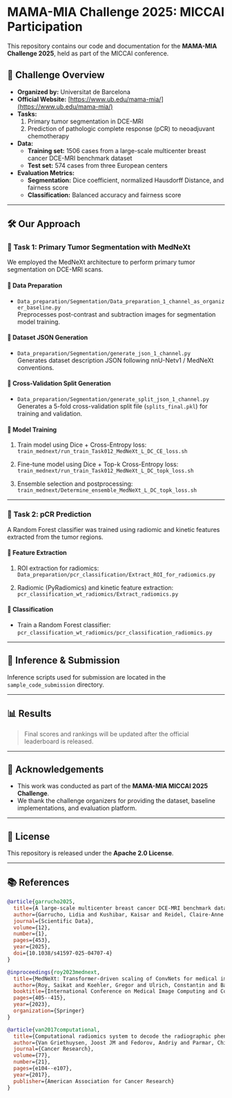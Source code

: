 # MAMA-MIA Challenge 2025: MICCAI Participation

This repository contains our code and documentation for the **MAMA-MIA Challenge 2025**, held as part of the MICCAI conference.

## 🧠 Challenge Overview

- **Organized by:** Universitat de Barcelona  
- **Official Website:** [https://www.ub.edu/mama-mia/](https://www.ub.edu/mama-mia/)  
- **Tasks:**  
  1. Primary tumor segmentation in DCE-MRI  
  2. Prediction of pathologic complete response (pCR) to neoadjuvant chemotherapy  
- **Data:**  
  - **Training set:** 1506 cases from a large-scale multicenter breast cancer DCE-MRI benchmark dataset  
  - **Test set:** 574 cases from three European centers  
- **Evaluation Metrics:**  
  - **Segmentation:** Dice coefficient, normalized Hausdorff Distance, and fairness score  
  - **Classification:** Balanced accuracy and fairness score  

---

## 🛠️ Our Approach

### 🩻 Task 1: Primary Tumor Segmentation with MedNeXt

We employed the MedNeXt architecture to perform primary tumor segmentation on DCE-MRI scans.

#### 📁 Data Preparation
- `Data_preparation/Segmentation/Data_preparation_1_channel_as_organizer_baseline.py`  
  Preprocesses post-contrast and subtraction images for segmentation model training.

#### 📄 Dataset JSON Generation
- `Data_preparation/Segmentation/generate_json_1_channel.py`  
  Generates dataset description JSON following nnU-Netv1 / MedNeXt conventions.

#### 🔀 Cross-Validation Split Generation
- `Data_preparation/Segmentation/generate_split_json_1_channel.py`  
  Generates a 5-fold cross-validation split file (`splits_final.pkl`) for training and validation.

#### 🧠 Model Training
1. Train model using Dice + Cross-Entropy loss:  
   `train_mednext/run_train_Task012_MedNeXt_L_DC_CE_loss.sh`

2. Fine-tune model using Dice + Top-k Cross-Entropy loss:  
   `train_mednext/run_train_Task012_MedNeXt_L_DC_topk_loss.sh`

3. Ensemble selection and postprocessing:  
   `train_mednext/Determine_ensemble_MedNeXt_L_DC_topk_loss.sh`

---

### 🔬 Task 2: pCR Prediction

A Random Forest classifier was trained using radiomic and kinetic features extracted from the tumor regions.

#### 🧱 Feature Extraction
1. ROI extraction for radiomics:  
   `Data_preparation/pcr_classification/Extract_ROI_for_radiomics.py`

2. Radiomic (PyRadiomics) and kinetic feature extraction:  
   `pcr_classification_wt_radiomics/Extract_radiomics.py`

#### 🤖 Classification
- Train a Random Forest classifier:  
  `pcr_classification_wt_radiomics/pcr_classification_radiomics.py`

---

## 🚀 Inference & Submission

Inference scripts used for submission are located in the `sample_code_submission` directory.

---

## 📊 Results

> Final scores and rankings will be updated after the official leaderboard is released.

---

## 🤝 Acknowledgements

- This work was conducted as part of the **MAMA-MIA MICCAI 2025 Challenge**.  
- We thank the challenge organizers for providing the dataset, baseline implementations, and evaluation platform.

---

## 📄 License

This repository is released under the **Apache 2.0 License**.

---

## 📚 References

```bibtex
@article{garrucho2025,
  title={A large-scale multicenter breast cancer DCE-MRI benchmark dataset with expert segmentations},
  author={Garrucho, Lidia and Kushibar, Kaisar and Reidel, Claire-Anne and Joshi, Smriti and Osuala, Richard and Tsirikoglou, Apostolia and Bobowicz, Maciej and Riego, Javier del and Catanese, Alessandro and Gwoździewicz, Katarzyna and Cosaka, Maria-Laura and Abo-Elhoda, Pasant M and Tantawy, Sara W and Sakrana, Shorouq S and Shawky-Abdelfatah, Norhan O and Salem, Amr Muhammad Abdo and Kozana, Androniki and Divjak, Eugen and Ivanac, Gordana and Nikiforaki, Katerina and Klontzas, Michail E and García-Dosdá, Rosa and Gulsun-Akpinar, Meltem and Lafcı, Oğuz and Mann, Ritse and Martín-Isla, Carlos and Prior, Fred and Marias, Kostas and Starmans, Martijn P A and Strand, Fredrik and Díaz, Oliver and Igual, Laura and Lekadir, Karim},
  journal={Scientific Data},
  volume={12},
  number={1},
  pages={453},
  year={2025},
  doi={10.1038/s41597-025-04707-4}
}

@inproceedings{roy2023mednext,
  title={MedNeXt: Transformer-driven scaling of ConvNets for medical image segmentation},
  author={Roy, Saikat and Koehler, Gregor and Ulrich, Constantin and Baumgartner, Michael and Petersen, Jens and Isensee, Fabian and Jaeger, Paul F and Maier-Hein, Klaus H},
  booktitle={International Conference on Medical Image Computing and Computer-Assisted Intervention (MICCAI)},
  pages={405--415},
  year={2023},
  organization={Springer}
}

@article{van2017computational,
  title={Computational radiomics system to decode the radiographic phenotype},
  author={Van Griethuysen, Joost JM and Fedorov, Andriy and Parmar, Chintan and Hosny, Ahmed and Aucoin, Nicole and Narayan, Vivek and Beets-Tan, Regina GH and Fillion-Robin, Jean-Christophe and Pieper, Steve and Aerts, Hugo JWL},
  journal={Cancer Research},
  volume={77},
  number={21},
  pages={e104--e107},
  year={2017},
  publisher={American Association for Cancer Research}
}
